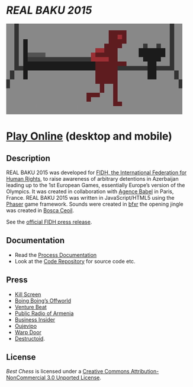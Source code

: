 # *REAL BAKU 2015*

![](images/real-baku-2015-banner.png)

# [Play Online](https://www.pippinbarr.com/real-baku-2015/) (desktop and mobile)

## Description
REAL BAKU 2015 was developed for [FIDH, the International Federation for Human Rights](www.fidh.org), to raise awareness of arbitrary detentions in Azerbaijan leading up to the 1st European Games, essentially Europe&#8217;s version of the Olympics. It was created in collaboration with [Agence Babel](http://agencebabel.com/) in Paris, France. REAL BAKU 2015 was written in JavaScript/HTML5 using the [Phaser](http://phaser.io/) game framework. Sounds were created in [bfxr](http://www.bfxr.net/) the opening jingle was created in [Bosca Ceoil](http://distractionware.com/blog/2013/08/bosca-ceoil/).

See the [official FIDH press release](https://www.fidh.org/International-Federation-for-Human-Rights/eastern-europe-central-asia/azerbaijan/video-game-real-baku-2015-play-and-support-human-rights-in-azerbaijan).

## Documentation
* Read the [Process Documentation](../process)
* Look at the [Code Repository](https://github.com/pippinbarr/real-baku-2015) for source code etc.

## Press
* [Kill Screen](http://killscreendaily.com/articles/sports-game-actually-shows-human-repercussions-corruption/)
* [Boing Boing&#8217;s Offworld](http://boingboing.net/2015/06/12/this-game-sheds-light-on-human.html)
* [Venture Beat](http://venturebeat.com/2015/06/12/as-european-games-begin-this-offbeat-sports-game-highlights-political-prisoners-in-azerbaijan/)
* [Public Radio of Armenia](http://www.armradio.am/en/2015/06/11/fidh-launches-real-baku-2015-game-to-denounce-human-rights-abuses-in-azerbaijan/)
* [Business Insider](http://uk.businessinsider.com/this-video-game-protests-against-human-rights-abuses-in-azerbaijan-2015-6)
* [Oujevipo](http://oujevipo.fr/5-minutes/4497-real-baku-2015/)
* [Warp Door](http://wip.warpdoor.com/2015/06/13/real-baku-2015-pippin-barr/)
* [Destructoid](http://www.destructoid.com/a-game-that-fights-for-actual-social-justice-294520.phtml).


## License
*Best Chess* is licensed under a [Creative Commons Attribution-NonCommercial 3.0 Unported License](http://creativecommons.org/licenses/by-nc/3.0/).
